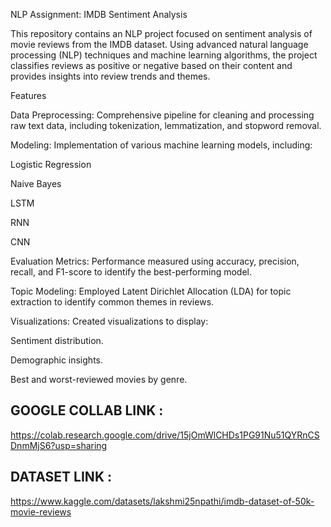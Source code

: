 NLP Assignment: IMDB Sentiment Analysis

This repository contains an NLP project focused on sentiment analysis of movie reviews from the IMDB dataset. Using advanced natural language processing (NLP) techniques and machine learning algorithms, the project classifies reviews as positive or negative based on their content and provides insights into review trends and themes.

Features

Data Preprocessing: Comprehensive pipeline for cleaning and processing raw text data, including tokenization, lemmatization, and stopword removal.

Modeling: Implementation of various machine learning models, including:

Logistic Regression

Naive Bayes

LSTM

RNN

CNN

Evaluation Metrics: Performance measured using accuracy, precision, recall, and F1-score to identify the best-performing model.

Topic Modeling: Employed Latent Dirichlet Allocation (LDA) for topic extraction to identify common themes in reviews.

Visualizations: Created visualizations to display:

Sentiment distribution.

Demographic insights.

Best and worst-reviewed movies by genre.
## GOOGLE COLLAB LINK :
https://colab.research.google.com/drive/15jOmWlCHDs1PG91Nu51QYRnCSDnmMjS6?usp=sharing
## DATASET LINK :
https://www.kaggle.com/datasets/lakshmi25npathi/imdb-dataset-of-50k-movie-reviews

